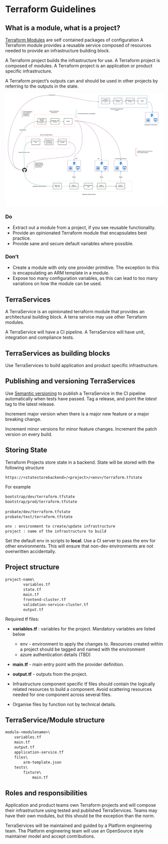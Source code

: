 # Terraform Guidelines



## What is a module, what is a project?
[Terraform Modules](https://www.terraform.io/intro/getting-started/modules.html) are self contained packages of configuration
A Terraform module provides a reusable service composed of resources needed to provide an infrastructure building block.

A Terraform project builds the infrastructure for use. A Terraform project is composed of modules. 
A Terraform project is an application or product specific infrastructure.

A Terraform project’s outputs can and should be used in other projects by referring to the outputs in the state.

![Pipeline Flow](img/pipelineflow.png)

### Do
- Extract out a module from a project, if you see reusable functionality. 
- Provide an opinionated Terraform module that encapsulates best practice. 
- Provide sane and secure default variables where possible.

### Don’t
- Create a module with only one provider primitive. The exception to this is encapsulating an ARM template in a module.
-  Expose too many configuration variables, as this can lead to too many variations on how the module can be used. 

## TerraServices

A TerraService is an opinionated terraform module that provides an architectural building block. A terra service may use other Terraform modules. 

A TerraService will have a CI pipeline. A TerraService will have unit, integration and compliance tests. 


## TerraServices as building blocks

Use TerraServices to build application and product specific infrastructure. 

## Publishing and versioning TerraServices

Use [Semantic versioning](http://semver.org/) to publish a TerraService in the CI pipeline automatically when tests have passed. Tag a release, and point the *latest* tag to the latest release.

Increment major version when there is a major new feature or a major breaking change.

Increment minor versions for minor feature changes. 
Increment the patch version on every build.


## Storing State

Terraform Projects store state in a backend. 
State will be stored with the following structure

```code
https://<statestorebackend>/<project>/<env>/terraform.tfstate
```

For example

```code
bootstrap/dev/terraform.tfstate
bootstrap/prod/terraform.tfstate

probate/dev/terraform.tfstate
probate/test/terraform.tfstate
```

```code
env : environment to create/update infrastructure
project : name of the infrastructure to build

```

Set the default env in scripts to **local**. Use a CI server to pass the env for other environments. This will ensure that non-dev environments are not overwritten accidentally.
 
## Project structure


```text
project-name\
		variables.tf
		state.tf
		main.tf
		frontend-cluster.tf
		validation-service-cluster.tf
		output.tf				
```

Required tf files:

- **variables.tf** : variables for the project. Mandatory variables are listed below
    
    - env - environment to apply the changes to. Resources created within a project should be tagged and named with the environment 
    - azure authentication details (TBD)  

-  **main.tf** - main entry point with the provider definition.
-  **output.tf** - outputs from the project.
-  Infrastructure component specific tf files should contain the logically related resources to build a component. Avoid scattering resources needed for one component across several files.
-  Organise files by function not by technical details.
         


## TerraService/Module structure

```text
module-<modulename>\
	variables.tf 
	main.tf
	output.tf
	application-service.tf
	files\
		arm-template.json
	tests\
		fixture\
			main.tf 
```

## Roles and responsibilities 

Application and product teams own Terraform projects and will compose their infrastructure using tested and published TerraServices. Teams may have their own modules, but this should be the exception than the norm.

TerraServices will be maintained and guided by a Platform engineering team. The Platform engineering team will use an OpenSource style maintainer model and accept contributions. 

